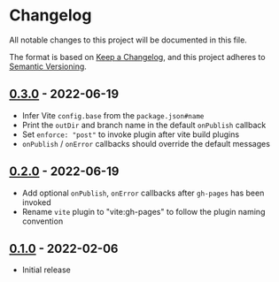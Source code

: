 # Changelog

All notable changes to this project will be documented in this file.

The format is based on [Keep a Changelog](https://keepachangelog.com/en/1.0.0/),
and this project adheres to [Semantic Versioning](https://semver.org/spec/v2.0.0.html).

## [0.3.0](https://github.com/metonym/vite-plugin-gh-pages/releases/tag/v0.3.0) - 2022-06-19

- Infer Vite `config.base` from the `package.json#name`
- Print the `outDir` and branch name in the default `onPublish` callback
- Set `enforce: "post"` to invoke plugin after vite build plugins
- `onPublish` / `onError` callbacks should override the default messages

## [0.2.0](https://github.com/metonym/vite-plugin-gh-pages/releases/tag/v0.2.0) - 2022-06-19

- Add optional `onPublish`, `onError` callbacks after `gh-pages` has been invoked
- Rename `vite` plugin to "vite:gh-pages" to follow the plugin naming convention

## [0.1.0](https://github.com/metonym/vite-plugin-gh-pages/releases/tag/v0.1.0) - 2022-02-06

- Initial release
